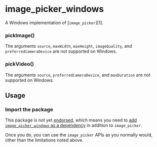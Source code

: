 # image\_picker\_windows

A Windows implementation of [`image_picker`][1].

### pickImage()
The arguments `source`, `maxWidth`, `maxHeight`, `imageQuality`, and `preferredCameraDevice` are not supported on Windows.

### pickVideo()
The arguments `source`, `preferredCameraDevice`, and `maxDuration` are not supported on Windows.

## Usage

### Import the package

This package is not yet [endorsed](https://flutter.dev/docs/development/packages-and-plugins/developing-packages#endorsed-federated-plugin),
which means you need to [add `image_picker_windows` as a dependency](https://pub.dev/packages/image_picker_windows/install)
in addition to `image_picker`.

Once you do, you can use the `image_picker` APIs as you normally would, other
than the limitations noted above.
